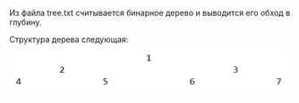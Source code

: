 Из файла tree.txt считывается бинарное дерево и выводится его обход в глубину.

Структура дерева следующая:
<img title="tree" src="tree_structure.png">